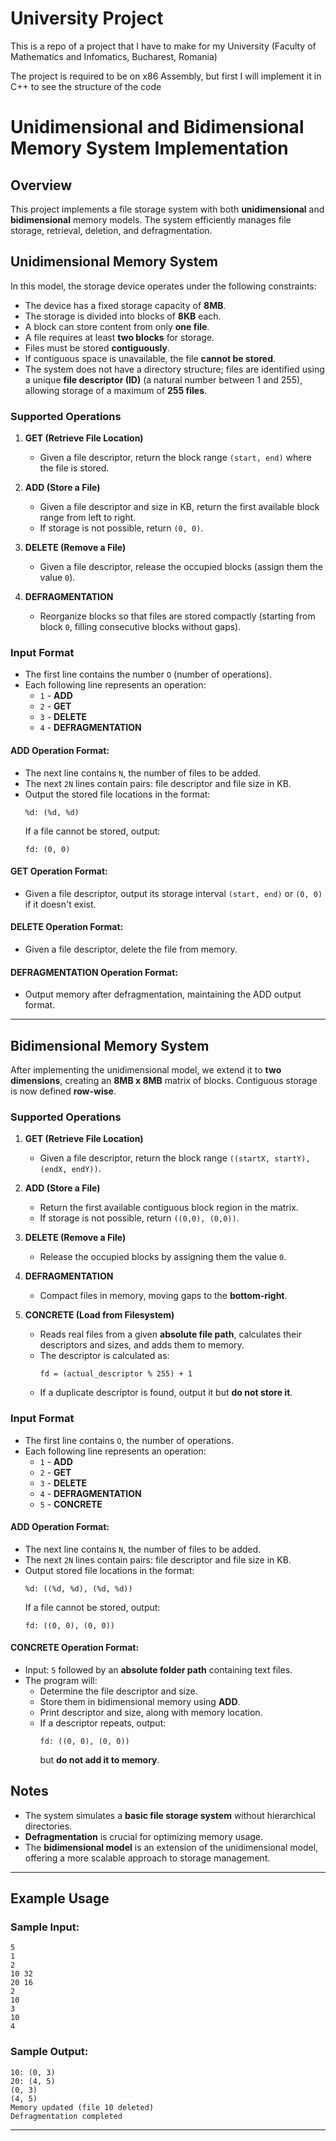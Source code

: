 # University Project

This is a repo of a project that I have to make for my University (Faculty of Mathematics and Infomatics, Bucharest, Romania)

The project is required to be on x86 Assembly, but first I will implement it in C++ to see the structure of the code

# Unidimensional and Bidimensional Memory System Implementation

## Overview
This project implements a file storage system with both **unidimensional** and **bidimensional** memory models. The system efficiently manages file storage, retrieval, deletion, and defragmentation.

## Unidimensional Memory System
In this model, the storage device operates under the following constraints:
- The device has a fixed storage capacity of **8MB**.
- The storage is divided into blocks of **8KB** each.
- A block can store content from only **one file**.
- A file requires at least **two blocks** for storage.
- Files must be stored **contiguously**.
- If contiguous space is unavailable, the file **cannot be stored**.
- The system does not have a directory structure; files are identified using a unique **file descriptor (ID)** (a natural number between 1 and 255), allowing storage of a maximum of **255 files**.

### Supported Operations
1. **GET (Retrieve File Location)**
   - Given a file descriptor, return the block range `(start, end)` where the file is stored.
   
2. **ADD (Store a File)**
   - Given a file descriptor and size in KB, return the first available block range from left to right.
   - If storage is not possible, return `(0, 0)`.

3. **DELETE (Remove a File)**
   - Given a file descriptor, release the occupied blocks (assign them the value `0`).

4. **DEFRAGMENTATION**
   - Reorganize blocks so that files are stored compactly (starting from block `0`, filling consecutive blocks without gaps).

### Input Format
- The first line contains the number `O` (number of operations).
- Each following line represents an operation:
  - `1` - **ADD**
  - `2` - **GET**
  - `3` - **DELETE**
  - `4` - **DEFRAGMENTATION**

#### ADD Operation Format:
- The next line contains `N`, the number of files to be added.
- The next `2N` lines contain pairs: file descriptor and file size in KB.
- Output the stored file locations in the format:  
  ```
  %d: (%d, %d)
  ```
  If a file cannot be stored, output:
  ```
  fd: (0, 0)
  ```

#### GET Operation Format:
- Given a file descriptor, output its storage interval `(start, end)` or `(0, 0)` if it doesn't exist.

#### DELETE Operation Format:
- Given a file descriptor, delete the file from memory.

#### DEFRAGMENTATION Operation Format:
- Output memory after defragmentation, maintaining the ADD output format.

---

## Bidimensional Memory System
After implementing the unidimensional model, we extend it to **two dimensions**, creating an **8MB x 8MB** matrix of blocks. Contiguous storage is now defined **row-wise**.

### Supported Operations
1. **GET (Retrieve File Location)**
   - Given a file descriptor, return the block range `((startX, startY), (endX, endY))`.
   
2. **ADD (Store a File)**
   - Return the first available contiguous block region in the matrix.
   - If storage is not possible, return `((0,0), (0,0))`.

3. **DELETE (Remove a File)**
   - Release the occupied blocks by assigning them the value `0`.

4. **DEFRAGMENTATION**
   - Compact files in memory, moving gaps to the **bottom-right**.

5. **CONCRETE (Load from Filesystem)**
   - Reads real files from a given **absolute file path**, calculates their descriptors and sizes, and adds them to memory.
   - The descriptor is calculated as:
     ```
     fd = (actual_descriptor % 255) + 1
     ```
   - If a duplicate descriptor is found, output it but **do not store it**.

### Input Format
- The first line contains `O`, the number of operations.
- Each following line represents an operation:
  - `1` - **ADD**
  - `2` - **GET**
  - `3` - **DELETE**
  - `4` - **DEFRAGMENTATION**
  - `5` - **CONCRETE**

#### ADD Operation Format:
- The next line contains `N`, the number of files to be added.
- The next `2N` lines contain pairs: file descriptor and file size in KB.
- Output stored file locations in the format:
  ```
  %d: ((%d, %d), (%d, %d))
  ```
  If a file cannot be stored, output:
  ```
  fd: ((0, 0), (0, 0))
  ```

#### CONCRETE Operation Format:
- Input: `5` followed by an **absolute folder path** containing text files.
- The program will:
  - Determine the file descriptor and size.
  - Store them in bidimensional memory using **ADD**.
  - Print descriptor and size, along with memory location.
  - If a descriptor repeats, output:
    ```
    fd: ((0, 0), (0, 0))
    ```
    but **do not add it to memory**.

## Notes
- The system simulates a **basic file storage system** without hierarchical directories.
- **Defragmentation** is crucial for optimizing memory usage.
- The **bidimensional model** is an extension of the unidimensional model, offering a more scalable approach to storage management.

---

## Example Usage
### Sample Input:
```
5
1
2
10 32
20 16
2
10
3
10
4
```

### Sample Output:
```
10: (0, 3)
20: (4, 5)
(0, 3)
(4, 5)
Memory updated (file 10 deleted)
Defragmentation completed
```

---


